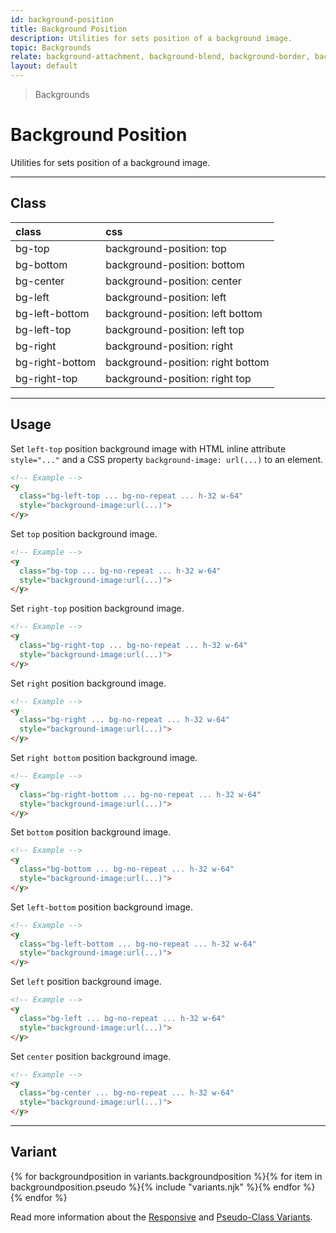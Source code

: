 ```yaml
---
id: background-position
title: Background Position
description: Utilities for sets position of a background image.
topic: Backgrounds
relate: background-attachment, background-blend, background-border, background-color, background-gradient, background-opacity, background-repeat, background-size
layout: default
---
```


> Backgrounds

# Background Position

Utilities for sets position of a background image.

---

## Class

| <span class="px-3 py-1 text-white (dark)text-charcoal-100 bg-gray-700 (dark)bg-gray-600 rounded-full">class</span> | <span class="px-3 py-1 text-white (dark)text-charcoal-100 bg-gray-700 (dark)bg-gray-600 rounded-full">css</span> |
|:--|:--|
| bg-top | background-position: top |
| bg-bottom | background-position: bottom |
| bg-center | background-position: center |
| bg-left | background-position: left |
| bg-left-bottom | background-position: left bottom |
| bg-left-top | background-position: left top |
| bg-right | background-position: right |
| bg-right-bottom | background-position: right bottom |
| bg-right-top | background-position: right top |

---

## Usage

Set `left-top` position background image with HTML inline attribute `style="..."` and a CSS property `background-image: url(...)` to an element.

<y class="my-2 mx-auto w-64 bg-red-200 border-2 border-dashed border-red-300">
  <y
    class="h-32 w-64 bg-left-top bg-no-repeat"
    style="background-image:url(https://picsum.photos/90?=1)">
  </y>
</y>

```html
<!-- Example -->
<y
  class="bg-left-top ... bg-no-repeat ... h-32 w-64"
  style="background-image:url(...)">
</y>
```

Set `top` position background image.

<y class="my-2 mx-auto w-64 bg-red-200 border-2 border-dashed border-red-300">
  <y
    class="h-32 w-64 bg-top bg-no-repeat"
    style="background-image:url(https://picsum.photos/90?=1)">
  </y>
</y>

```html
<!-- Example -->
<y
  class="bg-top ... bg-no-repeat ... h-32 w-64"
  style="background-image:url(...)">
</y>
```

Set `right-top` position background image.

<y class="my-2 mx-auto w-64 bg-red-200 border-2 border-dashed border-red-300">
  <y
    class="h-32 w-64 bg-right-top bg-no-repeat"
    style="background-image:url(https://picsum.photos/90?=1)">
  </y>
</y>

```html
<!-- Example -->
<y
  class="bg-right-top ... bg-no-repeat ... h-32 w-64"
  style="background-image:url(...)">
</y>
```

Set `right` position background image.

<y class="my-2 mx-auto w-64 bg-red-200 border-2 border-dashed border-red-300">
  <y
    class="h-32 w-64 bg-right bg-no-repeat"
    style="background-image:url(https://picsum.photos/90?=1)">
  </y>
</y>

```html
<!-- Example -->
<y
  class="bg-right ... bg-no-repeat ... h-32 w-64"
  style="background-image:url(...)">
</y>
```

Set `right bottom` position background image.

<y class="my-2 mx-auto w-64 bg-red-200 border-2 border-dashed border-red-300">
  <y
    class="h-32 w-64 bg-right-bottom bg-no-repeat"
    style="background-image:url(https://picsum.photos/90?=1)">
  </y>
</y>

```html
<!-- Example -->
<y
  class="bg-right-bottom ... bg-no-repeat ... h-32 w-64"
  style="background-image:url(...)">
</y>
```

Set `bottom` position background image.

<y class="my-2 mx-auto w-64 bg-red-200 border-2 border-dashed border-red-300">
  <y
    class="h-32 w-64 bg-bottom bg-no-repeat"
    style="background-image:url(https://picsum.photos/90?=1)">
  </y>
</y>

```html
<!-- Example -->
<y
  class="bg-bottom ... bg-no-repeat ... h-32 w-64"
  style="background-image:url(...)">
</y>
```

Set `left-bottom` position background image.

<y class="my-2 mx-auto w-64 bg-red-200 border-2 border-dashed border-red-300">
  <y
    class="h-32 w-64 bg-left-bottom bg-no-repeat"
    style="background-image:url(https://picsum.photos/90?=1)">
  </y>
</y>

```html
<!-- Example -->
<y
  class="bg-left-bottom ... bg-no-repeat ... h-32 w-64"
  style="background-image:url(...)">
</y>
```

Set `left` position background image.

<y class="my-2 mx-auto w-64 bg-red-200 border-2 border-dashed border-red-300">
  <y
    class="h-32 w-64 bg-left bg-no-repeat"
    style="background-image:url(https://picsum.photos/90?=1)">
  </y>
</y>

```html
<!-- Example -->
<y
  class="bg-left ... bg-no-repeat ... h-32 w-64"
  style="background-image:url(...)">
</y>
```

Set `center` position background image.

<y class="my-2 mx-auto w-64 bg-red-200 border-2 border-dashed border-red-300">
  <y
    class="h-32 w-64 bg-center bg-no-repeat"
    style="background-image:url(https://picsum.photos/90?=1)">
  </y>
</y>

```html
<!-- Example -->
<y
  class="bg-center ... bg-no-repeat ... h-32 w-64"
  style="background-image:url(...)">
</y>
```

---

## Variant

<y class="flex flex-gap-2 flex-wrap justify-start items-center">{% for backgroundposition in variants.backgroundposition %}{% for item in backgroundposition.pseudo %}{% include "variants.njk" %}{% endfor %}{% endfor %}</y>

Read more information about the [Responsive](/responsive) and [Pseudo-Class Variants](/pseudo-class-variants/).

